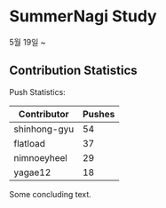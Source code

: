 # SummerNagi Study

5월 19일 ~ 

## Contribution Statistics

Push Statistics:

| Contributor | Pushes |
| ----------- | ------ |
| shinhong-gyu | 54 |
| flatload | 37 |
| nimnoeyheel | 29 |
| yagae12 | 18 |

Some concluding text.
